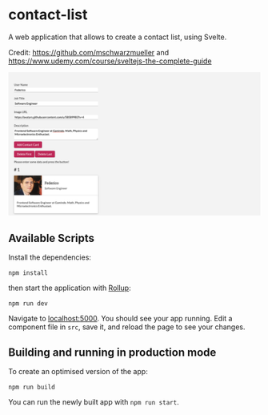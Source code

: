 # contact-list

A web application that allows to create a contact list, using Svelte.

Credit: https://github.com/mschwarzmueller and https://www.udemy.com/course/sveltejs-the-complete-guide

<p align="center">
  <img src="https://github.com/federicobaldini/contact-list/blob/master/application.png" alt="application" />
</p>


## Available Scripts

Install the dependencies:

```
npm install
```

then start the application with [Rollup](https://rollupjs.org):

```
npm run dev
```

Navigate to [localhost:5000](http://localhost:5000). You should see your app running. Edit a component file in `src`, save it, and reload the page to see your changes.

## Building and running in production mode

To create an optimised version of the app:

```
npm run build
```

You can run the newly built app with `npm run start`.
